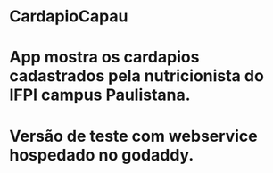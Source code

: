 # CardapioCapau
# App mostra os cardapios cadastrados pela nutricionista do IFPI campus Paulistana.
# Versão de teste com webservice hospedado no godaddy.

